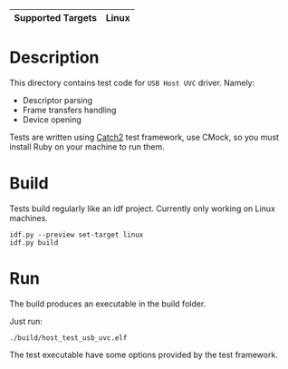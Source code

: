 | Supported Targets | Linux |
| ----------------- | ----- |

# Description

This directory contains test code for `USB Host UVC` driver. Namely:
* Descriptor parsing
* Frame transfers handling
* Device opening

Tests are written using [Catch2](https://github.com/catchorg/Catch2) test framework, use CMock, so you must install Ruby on your machine to run them.

# Build

Tests build regularly like an idf project. Currently only working on Linux machines.

```
idf.py --preview set-target linux
idf.py build
```

# Run

The build produces an executable in the build folder.

Just run:

```
./build/host_test_usb_uvc.elf
```

The test executable have some options provided by the test framework.

